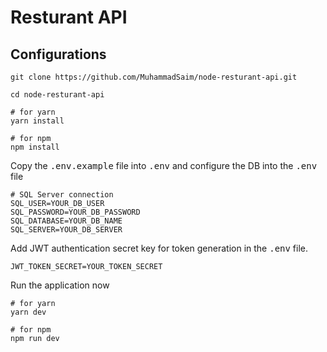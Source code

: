 # Resturant API

## Configurations

```shell
git clone https://github.com/MuhammadSaim/node-resturant-api.git
```

```shell
cd node-resturant-api
```

```shell
# for yarn
yarn install

# for npm
npm install
```

Copy the <kbd>.env.example</kbd> file into <kbd>.env</kbd> and configure the DB into the <kbd>.env</kbd> file

```dotenv
# SQL Server connection
SQL_USER=YOUR_DB_USER
SQL_PASSWORD=YOUR_DB_PASSWORD
SQL_DATABASE=YOUR_DB_NAME
SQL_SERVER=YOUR_DB_SERVER
```

Add JWT authentication secret key for token generation in the <kbd>.env</kbd> file.

```dotenv
JWT_TOKEN_SECRET=YOUR_TOKEN_SECRET
```

Run the application now

```shell
# for yarn
yarn dev

# for npm
npm run dev
```
